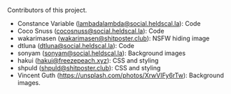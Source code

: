 Contributors of this project.

- Constance Variable (lambadalambda@social.heldscal.la): Code
- Coco Snuss (cocosnuss@social.heldscal.la): Code
- wakarimasen (wakarimasen@shitposter.club): NSFW hiding image
- dtluna (dtluna@social.heldscal.la): Code
- sonyam (sonyam@social.heldscal.la): Background images
- hakui (hakui@freezepeach.xyz): CSS and styling
- shpuld (shpuld@shitposter.club): CSS and styling
- Vincent Guth (https://unsplash.com/photos/XrwVIFy6rTw): Background images.

